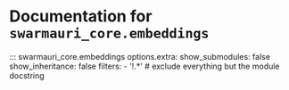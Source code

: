 # Documentation for `swarmauri_core.embeddings`

::: swarmauri_core.embeddings
    options.extra:
      show_submodules: false
      show_inheritance: false
      filters:
        - '!.*'  # exclude everything but the module docstring

